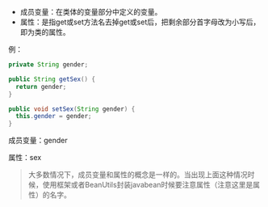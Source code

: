 - 成员变量：在类体的变量部分中定义的变量。
- 属性：是指get或set方法名去掉get或set后，把剩余部分首字母改为小写后，即为类的属性。

例：

```java
private String gender;

public String getSex() {
  return gender;
}

public void setSex(String gender) {
  this.gender = gender;
}
```

成员变量：gender

属性：sex

>大多数情况下，成员变量和属性的概念是一样的。当出现上面这种情况时候，使用框架或者BeanUtils封装javabean时候要注意属性（注意这里是属性）的名字。